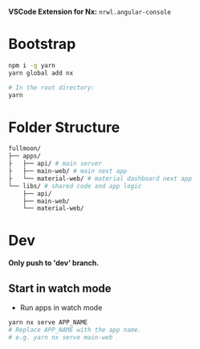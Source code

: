 __VSCode Extension for Nx:__ `nrwl.angular-console`

# Bootstrap

```bash
npm i -g yarn
yarn global add nx

# In the root directory:
yarn
```

# Folder Structure

```bash
fullmoon/
├── apps/
├   ├── api/ # main server
├   ├── main-web/ # main next app 
├   └── material-web/ # material dashboard next app
└── libs/ # shared code and app logic
    ├── api/
    ├── main-web/
    └── material-web/
```

# Dev

__Only push to 'dev' branch.__

## Start in watch mode

- Run apps in watch mode

```bash
yarn nx serve APP_NAME
# Replace APP_NAME with the app name.
# e.g. yarn nx serve main-web
```
